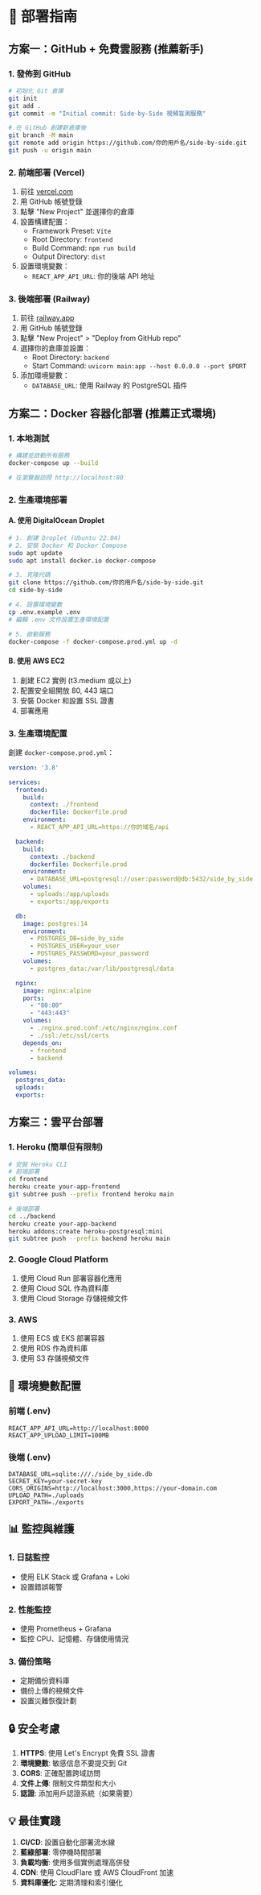 # 🚀 部署指南

## 方案一：GitHub + 免費雲服務 (推薦新手)

### 1. 發佈到 GitHub

```bash
# 初始化 Git 倉庫
git init
git add .
git commit -m "Initial commit: Side-by-Side 視頻盲測服務"

# 在 GitHub 創建新倉庫後
git branch -M main
git remote add origin https://github.com/你的用戶名/side-by-side.git
git push -u origin main
```

### 2. 前端部署 (Vercel)

1. 前往 [vercel.com](https://vercel.com)
2. 用 GitHub 帳號登錄
3. 點擊 "New Project" 並選擇你的倉庫
4. 設置構建配置：
   - Framework Preset: `Vite`
   - Root Directory: `frontend`
   - Build Command: `npm run build`
   - Output Directory: `dist`
5. 設置環境變數：
   - `REACT_APP_API_URL`: 你的後端 API 地址

### 3. 後端部署 (Railway)

1. 前往 [railway.app](https://railway.app)
2. 用 GitHub 帳號登錄
3. 點擊 "New Project" > "Deploy from GitHub repo"
4. 選擇你的倉庫並設置：
   - Root Directory: `backend`
   - Start Command: `uvicorn main:app --host 0.0.0.0 --port $PORT`
5. 添加環境變數：
   - `DATABASE_URL`: 使用 Railway 的 PostgreSQL 插件

## 方案二：Docker 容器化部署 (推薦正式環境)

### 1. 本地測試

```bash
# 構建並啟動所有服務
docker-compose up --build

# 在瀏覽器訪問 http://localhost:80
```

### 2. 生產環境部署

#### A. 使用 DigitalOcean Droplet

```bash
# 1. 創建 Droplet (Ubuntu 22.04)
# 2. 安裝 Docker 和 Docker Compose
sudo apt update
sudo apt install docker.io docker-compose

# 3. 克隆代碼
git clone https://github.com/你的用戶名/side-by-side.git
cd side-by-side

# 4. 設置環境變數
cp .env.example .env
# 編輯 .env 文件設置生產環境配置

# 5. 啟動服務
docker-compose -f docker-compose.prod.yml up -d
```

#### B. 使用 AWS EC2

1. 創建 EC2 實例 (t3.medium 或以上)
2. 配置安全組開放 80, 443 端口
3. 安裝 Docker 和設置 SSL 證書
4. 部署應用

### 3. 生產環境配置

創建 `docker-compose.prod.yml`：

```yaml
version: '3.8'

services:
  frontend:
    build:
      context: ./frontend
      dockerfile: Dockerfile.prod
    environment:
      - REACT_APP_API_URL=https://你的域名/api

  backend:
    build:
      context: ./backend
      dockerfile: Dockerfile.prod
    environment:
      - DATABASE_URL=postgresql://user:password@db:5432/side_by_side
    volumes:
      - uploads:/app/uploads
      - exports:/app/exports

  db:
    image: postgres:14
    environment:
      - POSTGRES_DB=side_by_side
      - POSTGRES_USER=your_user
      - POSTGRES_PASSWORD=your_password
    volumes:
      - postgres_data:/var/lib/postgresql/data

  nginx:
    image: nginx:alpine
    ports:
      - "80:80"
      - "443:443"
    volumes:
      - ./nginx.prod.conf:/etc/nginx/nginx.conf
      - ./ssl:/etc/ssl/certs
    depends_on:
      - frontend
      - backend

volumes:
  postgres_data:
  uploads:
  exports:
```

## 方案三：雲平台部署

### 1. Heroku (簡單但有限制)

```bash
# 安裝 Heroku CLI
# 前端部署
cd frontend
heroku create your-app-frontend
git subtree push --prefix frontend heroku main

# 後端部署
cd ../backend
heroku create your-app-backend
heroku addons:create heroku-postgresql:mini
git subtree push --prefix backend heroku main
```

### 2. Google Cloud Platform

1. 使用 Cloud Run 部署容器化應用
2. 使用 Cloud SQL 作為資料庫
3. 使用 Cloud Storage 存儲視頻文件

### 3. AWS

1. 使用 ECS 或 EKS 部署容器
2. 使用 RDS 作為資料庫
3. 使用 S3 存儲視頻文件

## 🔧 環境變數配置

### 前端 (.env)
```
REACT_APP_API_URL=http://localhost:8000
REACT_APP_UPLOAD_LIMIT=100MB
```

### 後端 (.env)
```
DATABASE_URL=sqlite:///./side_by_side.db
SECRET_KEY=your-secret-key
CORS_ORIGINS=http://localhost:3000,https://your-domain.com
UPLOAD_PATH=./uploads
EXPORT_PATH=./exports
```

## 📊 監控與維護

### 1. 日誌監控
- 使用 ELK Stack 或 Grafana + Loki
- 設置錯誤報警

### 2. 性能監控
- 使用 Prometheus + Grafana
- 監控 CPU、記憶體、存儲使用情況

### 3. 備份策略
- 定期備份資料庫
- 備份上傳的視頻文件
- 設置災難恢復計劃

## 🔒 安全考慮

1. **HTTPS**: 使用 Let's Encrypt 免費 SSL 證書
2. **環境變數**: 敏感信息不要提交到 Git
3. **CORS**: 正確配置跨域訪問
4. **文件上傳**: 限制文件類型和大小
5. **認證**: 添加用戶認證系統（如果需要）

## 💡 最佳實踐

1. **CI/CD**: 設置自動化部署流水線
2. **藍綠部署**: 零停機時間部署
3. **負載均衡**: 使用多個實例處理高併發
4. **CDN**: 使用 CloudFlare 或 AWS CloudFront 加速
5. **資料庫優化**: 定期清理和索引優化 